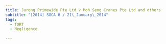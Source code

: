```yaml
---
title: Jurong Primewide Pte Ltd v Moh Seng Cranes Pte Ltd and others 
subtitle: "[2014] SGCA 6 / 21\_January\_2014"
tags:
  - TORT
  - Negligence

---
```



